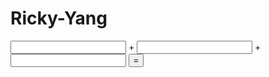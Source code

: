 # Ricky-Yang

<html>
<head>
<title>Ricky Yang</title>
</head>
<script>

function answer(){
var firstInput = document.getElementById("F1");
var first = Number(firstInput.value);

var secondInput = document.getElementById("F2");
var second= Number(secondInput.value);

var thirdInput = document.getElementById("F3");
var thrid = Number(thirdInput.value);


var sum =first+second+thrid;
var sumSpan = document.getElementById("result");
sumSpan.innerHTML="The sum is "+sum+".";

}

</script>

<body>

<input type="text" id="F1">
<span>+</span>
<input type="text" id="F2">
<span>+</span>
<input type="text" id="F3">
<button onclick="answer()">=</button>
<br /><br />
<span id="result"></span>



</body>


</body>
</html>
